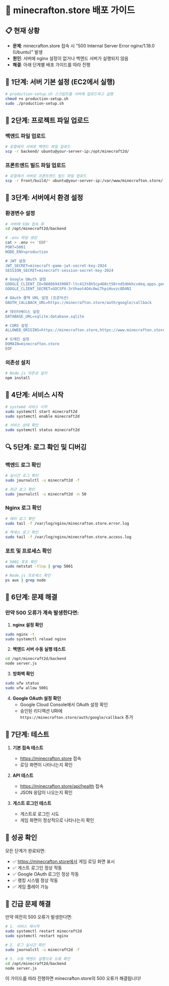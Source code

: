 # 🚀 minecrafton.store 배포 가이드

## 📋 현재 상황
- **문제**: minecrafton.store 접속 시 "500 Internal Server Error nginx/1.18.0 (Ubuntu)" 발생
- **원인**: 서버에 nginx 설정이 없거나 백엔드 서버가 실행되지 않음
- **해결**: 아래 단계별 배포 가이드를 따라 진행

## 🔧 1단계: 서버 기본 설정 (EC2에서 실행)

```bash
# production-setup.sh 스크립트를 서버에 업로드하고 실행
chmod +x production-setup.sh
sudo ./production-setup.sh
```

## 📁 2단계: 프로젝트 파일 업로드

### 백엔드 파일 업로드
```bash
# 로컬에서 서버로 백엔드 파일 업로드
scp -r backend/ ubuntu@your-server-ip:/opt/minecraft2d/
```

### 프론트엔드 빌드 파일 업로드
```bash
# 로컬에서 서버로 프론트엔드 빌드 파일 업로드
scp -r Front/build/* ubuntu@your-server-ip:/var/www/minecrafton.store/
```

## 🔧 3단계: 서버에서 환경 설정

### 환경변수 설정
```bash
# 서버에 SSH 접속 후
cd /opt/minecraft2d/backend

# .env 파일 생성
cat > .env << 'EOF'
PORT=5001
NODE_ENV=production

# JWT 설정
JWT_SECRET=minecraft-game-jwt-secret-key-2024
SESSION_SECRET=minecraft-session-secret-key-2024

# Google OAuth 설정
GOOGLE_CLIENT_ID=988669439007-ltc413t8h5cp460ct50rnd5dmkhcvdeq.apps.googleusercontent.com
GOOGLE_CLIENT_SECRET=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

# OAuth 콜백 URL 설정 (프로덕션)
OAUTH_CALLBACK_URL=https://minecrafton.store/auth/google/callback

# 데이터베이스 설정
DATABASE_URL=sqlite:database.sqlite

# CORS 설정
ALLOWED_ORIGINS=https://minecrafton.store,https://www.minecrafton.store

# 도메인 설정
DOMAIN=minecrafton.store
EOF
```

### 의존성 설치
```bash
# Node.js 의존성 설치
npm install
```

## 🚀 4단계: 서비스 시작

```bash
# systemd 서비스 시작
sudo systemctl start minecraft2d
sudo systemctl enable minecraft2d

# 서비스 상태 확인
sudo systemctl status minecraft2d
```

## 🔍 5단계: 로그 확인 및 디버깅

### 백엔드 로그 확인
```bash
# 실시간 로그 확인
sudo journalctl -u minecraft2d -f

# 최근 로그 확인
sudo journalctl -u minecraft2d -n 50
```

### Nginx 로그 확인
```bash
# 에러 로그 확인
sudo tail -f /var/log/nginx/minecrafton.store.error.log

# 액세스 로그 확인
sudo tail -f /var/log/nginx/minecrafton.store.access.log
```

### 포트 및 프로세스 확인
```bash
# 5001 포트 확인
sudo netstat -tlnp | grep 5001

# Node.js 프로세스 확인
ps aux | grep node
```

## 🔧 6단계: 문제 해결

### 만약 500 오류가 계속 발생한다면:

1. **nginx 설정 확인**
```bash
sudo nginx -t
sudo systemctl reload nginx
```

2. **백엔드 서버 수동 실행 테스트**
```bash
cd /opt/minecraft2d/backend
node server.js
```

3. **방화벽 확인**
```bash
sudo ufw status
sudo ufw allow 5001
```

4. **Google OAuth 설정 확인**
   - Google Cloud Console에서 OAuth 설정 확인
   - 승인된 리디렉션 URI에 `https://minecrafton.store/auth/google/callback` 추가

## 📝 7단계: 테스트

1. **기본 접속 테스트**
   - https://minecrafton.store 접속
   - 로딩 화면이 나타나는지 확인

2. **API 테스트**
   - https://minecrafton.store/api/health 접속
   - JSON 응답이 나오는지 확인

3. **게스트 로그인 테스트**
   - 게스트로 로그인 시도
   - 게임 화면이 정상적으로 나타나는지 확인

## 🎯 성공 확인

모든 단계가 완료되면:
- ✅ https://minecrafton.store에서 게임 로딩 화면 표시
- ✅ 게스트 로그인 정상 작동
- ✅ Google OAuth 로그인 정상 작동
- ✅ 랭킹 시스템 정상 작동
- ✅ 게임 플레이 가능

## 🚨 긴급 문제 해결

만약 여전히 500 오류가 발생한다면:

```bash
# 1. 서비스 재시작
sudo systemctl restart minecraft2d
sudo systemctl restart nginx

# 2. 로그 실시간 확인
sudo journalctl -u minecraft2d -f

# 3. 수동 백엔드 실행으로 오류 확인
cd /opt/minecraft2d/backend
node server.js
```

이 가이드를 따라 진행하면 minecrafton.store의 500 오류가 해결됩니다!
